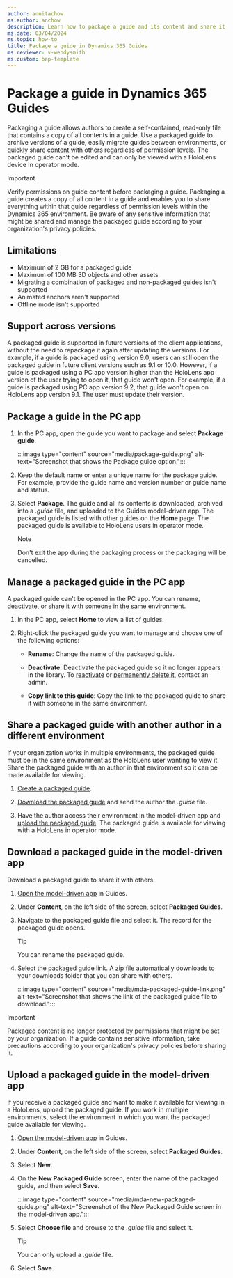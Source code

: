 ```yaml
---
author: annitachow
ms.author: anchow
description: Learn how to package a guide and its content and share it with others in Dynamics 365 Guides. 
ms.date: 03/04/2024
ms.topic: how-to
title: Package a guide in Dynamics 365 Guides
ms.reviewer: v-wendysmith
ms.custom: bap-template
---
```


# Package a guide in Dynamics 365 Guides

Packaging a guide allows authors to create a self-contained, read-only file that contains a copy of all contents in a guide. Use a packaged guide to archive versions of a guide, easily migrate guides between environments, or quickly share content with others regardless of permission levels. The packaged guide can't be edited and can only be viewed with a HoloLens device in operator mode.

> [!IMPORTANT]
> Verify permissions on guide content before packaging a guide. Packaging a guide creates a copy of all content in a guide and enables you to share everything within that guide regardless of permission levels within the Dynamics 365 environment. Be aware of any sensitive information that might be shared and manage the packaged guide according to your organization's privacy policies.

## Limitations

- Maximum of 2 GB for a packaged guide
- Maximum of 100 MB 3D objects and other assets
- Migrating a combination of packaged and non-packaged guides isn't supported
- Animated anchors aren't supported
- Offline mode isn't supported

## Support across versions

A packaged guide is supported in future versions of the client applications, without the need to repackage it again after updating the versions. For example, if a guide is packaged using version 9.0, users can still open the packaged guide in future client versions such as 9.1 or 10.0. However, if a guide is packaged using a PC app version higher than the HoloLens app version of the user trying to open it, that guide won't open. For example, if a guide is packaged using PC app version 9.2, that guide won't open on HoloLens app version 9.1. The user must update their version.

## Package a guide in the PC app

1. In the PC app, open the guide you want to package and select **Package guide**.

   :::image type="content" source="media/package-guide.png" alt-text="Screenshot that shows the Package guide option.":::

1. Keep the default name or enter a unique name for the package guide. For example, provide the guide name and version number or guide name and status.

1. Select **Package**. The guide and all its contents is downloaded, archived into a *.guide* file, and uploaded to the Guides model-driven app. The packaged guide is listed with other guides on the **Home** page. The packaged guide is available to HoloLens users in operator mode.

   > [!NOTE]
   > Don't exit the app during the packaging process or the packaging will be cancelled.

## Manage a packaged guide in the PC app

A packaged guide can't be opened in the PC app. You can rename, deactivate, or share it with someone in the same environment.

1. In the PC app, select **Home** to view a list of guides.

1. Right-click the packaged guide you want to manage and choose one of the following options:

   - **Rename**: Change the name of the packaged guide.

   - **Deactivate**: Deactivate the packaged guide so it no longer appears in the library. To [reactivate](admin-deactivate-guide.md#activate-deactivate-or-delete-a-packaged-guide) or [permanently delete it](admin-deactivate-guide.md#activate-deactivate-or-delete-a-packaged-guide), contact an admin.

   - **Copy link to this guide**: Copy the link to the packaged guide to share it with someone in the same environment.

## Share a packaged guide with another author in a different environment

If your organization works in multiple environments, the packaged guide must be in the same environment as the HoloLens user wanting to view it. Share the packaged guide with an author in that environment so it can be made available for viewing.

1. [Create a packaged guide](#package-a-guide-in-the-pc-app).

1. [Download the packaged guide](#download-a-packaged-guide-in-the-model-driven-app) and send the author the *.guide* file.

1. Have the author access their environment in the model-driven app and [upload the packaged guide](#upload-a-packaged-guide-in-the-model-driven-app). The packaged guide is available for viewing with a HoloLens in operator mode.

## Download a packaged guide in the model-driven app

Download a packaged guide to share it with others.

1. [Open the model-driven app](open-model-driven-app.md) in Guides.

1. Under **Content**, on the left side of the screen, select **Packaged Guides**.

1. Navigate to the packaged guide file and select it. The record for the packaged guide opens.

   > [!TIP]
   > You can rename the packaged guide.

1. Select the packaged guide link. A zip file automatically downloads to your downloads folder that you can share with others.

   :::image type="content" source="media/mda-packaged-guide-link.png" alt-text="Screenshot that shows the link of the packaged guide file to download.":::

> [!IMPORTANT]
> Packaged content is no longer protected by permissions that might be set by your organization. If a guide contains sensitive information, take precautions according to your organization's privacy policies before sharing it.

## Upload a packaged guide in the model-driven app

If you receive a packaged guide and want to make it available for viewing in a HoloLens, upload the packaged guide. If you work in multiple environments, select the environment in which you want the packaged guide available for viewing.

1. [Open the model-driven app](open-model-driven-app.md) in Guides.

1. Under **Content**, on the left side of the screen, select **Packaged Guides**.

1. Select **New**.

1. On the **New Packaged Guide** screen, enter the name of the packaged guide, and then select **Save**.

   :::image type="content" source="media/mda-new-packaged-guide.png" alt-text="Screenshot of the New Packaged Guide screen in the model-driven app.":::

1. Select **Choose file** and browse to the *.guide* file and select it.

   > [!TIP]
   > You can only upload a *.guide* file.

1. Select **Save**.
